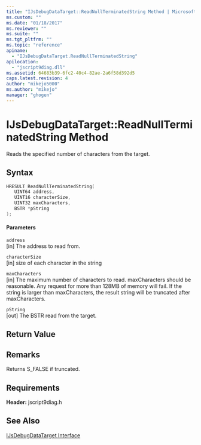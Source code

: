 ```yaml
---
title: "IJsDebugDataTarget::ReadNullTerminatedString Method | Microsoft Docs"
ms.custom: ""
ms.date: "01/18/2017"
ms.reviewer: ""
ms.suite: ""
ms.tgt_pltfrm: ""
ms.topic: "reference"
apiname: 
  - "IJsDebugDataTarget.ReadNullTerminatedString"
apilocation: 
  - "jscript9diag.dll"
ms.assetid: 64683b39-6fc2-40c4-82ae-2a6f58d392d5
caps.latest.revision: 4
author: "mikejo5000"
ms.author: "mikejo"
manager: "ghogen"
---
```

# IJsDebugDataTarget::ReadNullTerminatedString Method
Reads the specified number of characters from the target.  
  
## Syntax  
  
```cpp
HRESULT ReadNullTerminatedString(  
   UINT64 address,  
   UINT16 characterSize,  
   UINT32 maxCharacters,  
   BSTR *pString  
);  
```  
  
#### Parameters  
 `address`  
 [in] The address to read from.  
  
 `characterSize`  
 [in] size of each character in the string  
  
 `maxCharacters`  
 [in] The maximum number of characters to read. maxCharacters should be reasonable. Any request for more than 128MB of memory will fail.  If the string is larger than maxCharacters, the result string will be truncated after maxCharacters.  
  
 `pString`  
 [out] The BSTR read from the target.  
  
## Return Value  
  
## Remarks  
 Returns S_FALSE if truncated.  
  
## Requirements  
 **Header:** jscript9diag.h  
  
## See Also  
 [IJsDebugDataTarget Interface](../../winscript/reference/ijsdebugdatatarget-interface.md)
